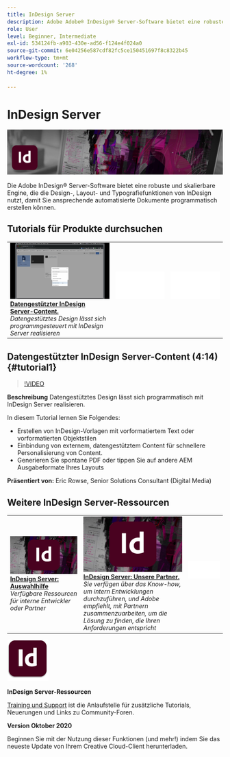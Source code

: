```yaml
---
title: InDesign Server
description: Adobe Adobe® InDesign® Server-Software bietet eine robuste und skalierbare Engine, die die Design-, Layout- und Typografiefunktionen von InDesign nutzt, sodass Sie ansprechende automatisierte Dokumente programmatisch erstellen können.
role: User
level: Beginner, Intermediate
exl-id: 534124fb-a903-430e-ad56-f124e4f024a0
source-git-commit: 6e04256e587cdf82fc5ce150451697f8c8322b45
workflow-type: tm+mt
source-wordcount: '268'
ht-degree: 1%

---
```


# InDesign Server

![Tutorial Hero Image](../assets/InDesignServer.jpg)

Die Adobe InDesign® Server-Software bietet eine robuste und skalierbare Engine, die die Design-, Layout- und Typografiefunktionen von InDesign nutzt, damit Sie ansprechende automatisierte Dokumente programmatisch erstellen können.

## Tutorials für Produkte durchsuchen

<table style="table-layout:fixed">
<tr>
 <td>
   <a href="indesignserver.md#tutorial1">
      <img alt="Datengestützter InDesign Server-Content." src="../assets/dataDriven-InDesign-Server-Content.jpg" />
   </a>
    <div>
   <a href="indesignserver.md#tutorial1"><strong>Datengestützter InDesign Server-Content.</strong></a>
    </div>
    <em>Datengestütztes Design lässt sich programmgesteuert mit InDesign Server realisieren</em>
    <br>
  </td>
  <td>
    <img alt="Spacer" src="../assets/Whitespacer.png" />
    <div>
    <br>
  </td>
  <td>
    <img alt="Spacer" src="../assets/Whitespacer.png" />
    <div>
    <br>
  </td>
</tr>
</table>

## Datengestützter InDesign Server-Content (4:14) {#tutorial1}

>[!VIDEO](https://video.tv.adobe.com/v/326901?hidetitle=true)

**Beschreibung**
Datengestütztes Design lässt sich programmatisch mit InDesign Server realisieren.

In diesem Tutorial lernen Sie Folgendes:
* Erstellen von InDesign-Vorlagen mit vorformatiertem Text oder vorformatierten Objektstilen
* Einbindung von externem, datengestütztem Content für schnellere Personalisierung von Content.
* Generieren Sie spontane PDF oder tippen Sie auf andere AEM Ausgabeformate Ihres Layouts

**Präsentiert von:**
Eric Rowse, Senior Solutions Consultant (Digital Media)

## Weitere InDesign Server-Ressourcen

<table>
<tr>
 <td>
   <a href="https://www.adobe.com/products/indesignserver/buying-guide.html">
      <img alt="InDesign Server: Auswahlhilfe" src="../assets/IDS_Thumbnail.jpg" />
   </a>
    <div>
   <a href="https://www.adobe.com/products/indesignserver/buying-guide.html"><strong>InDesign Server: Auswahlhilfe</strong></a>
    </div>
    <em>Verfügbare Ressourcen für interne Entwickler oder Partner</em>
    <br>
  </td>
  <td>
   <a href="https://www.adobe.com/products/indesignserver/partner.html">
      <img alt="InDesign Server: Unsere Partner." src="../assets/IDS_Thumbnail.jpg" />
   </a>
    <div>
   <a href="https://www.adobe.com/products/indesignserver/partner.html"><strong>InDesign Server: Unsere Partner.</strong></a>
    </div>
    <em>Sie verfügen über das Know-how, um intern Entwicklungen durchzuführen, und Adobe empfiehlt, mit Partnern zusammenzuarbeiten, um die Lösung zu finden, die Ihren Anforderungen entspricht</em>
    <br>
  </td>
  <td>
    <img alt="Spacer" src="../assets/Whitespacer.png" />
    <div>
    <br>
  </td>
</tr>
</table>

![InDesign Server-Logo](../assets/id_server_appicon_96.png)

**InDesign Server-Ressourcen**

[Training und Support](https://www.adobe.com/products/indesignserver.html) ist die Anlaufstelle für zusätzliche Tutorials, Neuerungen und Links zu Community-Foren.

**Version Oktober 2020**

Beginnen Sie mit der Nutzung dieser Funktionen (und mehr!) indem Sie das neueste Update von Ihrem Creative Cloud-Client herunterladen.
